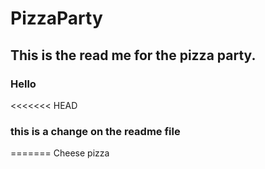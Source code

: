# PizzaParty

## This is the read me for the pizza party.
### Hello

<<<<<<< HEAD
### this is a change on the readme file
=======
Cheese pizza